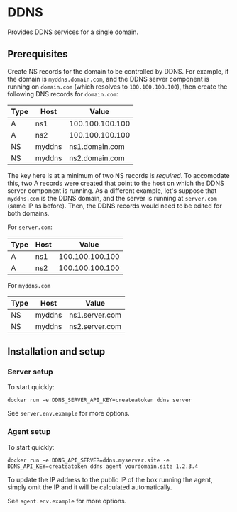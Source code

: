 # DDNS

Provides DDNS services for a single domain.

## Prerequisites

Create NS records for the domain to be controlled by DDNS. For example, if the
domain is `myddns.domain.com`, and the DDNS server component is running on
`domain.com` (which resolves to `100.100.100.100`), then create the following
DNS records for `domain.com`:

| Type | Host   | Value           |
|------|--------|-----------------|
| A    | ns1    | 100.100.100.100 |
| A    | ns2    | 100.100.100.100 |
| NS   | myddns | ns1.domain.com  |
| NS   | myddns | ns2.domain.com  |

The key here is at a minimum of two NS records is *required*. To accomodate
this, two A records were created that point to the host on which the DDNS
server component is running. As a different example, let's suppose that
`myddns.com` is the DDNS domain, and the server is running at `server.com`
(same IP as before). Then, the DDNS records would need to be edited for both
domains.

For `server.com`:

| Type | Host   | Value           |
|------|--------|-----------------|
| A    | ns1    | 100.100.100.100 |
| A    | ns2    | 100.100.100.100 |

For `myddns.com`

| Type | Host   | Value           |
|------|--------|-----------------|
| NS   | myddns | ns1.server.com  |
| NS   | myddns | ns2.server.com  |

## Installation and setup

### Server setup

To start quickly:

```
docker run -e DDNS_SERVER_API_KEY=createatoken ddns server
```

See `server.env.example` for more options.

### Agent setup

To start quickly:

```
docker run -e DDNS_API_SERVER=ddns.myserver.site -e DDNS_API_KEY=createatoken ddns agent yourdomain.site 1.2.3.4
```

To update the IP address to the public IP of the box running the agent, simply
omit the IP and it will be calculated automatically.

See `agent.env.example` for more options.

